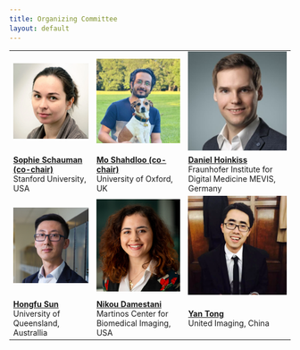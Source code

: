 ```yaml
--- 
title: Organizing Committee
layout: default
--- 
```

<!-- ## Workshop organizing committee -->
<!-- * **Sophie Schauman** (co-chair)  -->
<!-- ![image](/images/sophie.jpg){: style="width:50px; float: left;"} **Sophie Schauman** (co-chair) - Stanford University, USA  -->
<!-- **Mo Shahdloo** (co-chair) - University of Oxford, UK
**Daniel Hoinkiss** Fraunhofer Institute for Digital Medicine MEVIS - Germany -->
<!-- ![](/images/committee/yan.jpg){: style="width:200px; float: left;"}
*image_caption* -->
<!-- ![image](/images/committee/yan.jpg){: style="width:200px; float: left;"} <figcaption>The Amazon Rainforest contains a multitude of species.</figcaption> -->

<!-- **Yan Tong** United Imaging - China <br> -->
<!-- ![image](/images/committee/hongfu.jpg){: style="width:200px; float: left;"} **Hongfu Sun** University of Queensland - Australlia -->

<!-- <img src="/images/committee.jpg" style="max-width: 100%;"/> -->

<!-- # Advisors
* **Ozlem Ipek** - King's College London, United Kingdom
* **Edwin Oei** - Erasmus MC Rotterdam, The Netherlands
* **Steven Sourbron** - University of Sheffield, United Kingdom
 -->
<table style="width:100%">
<tbody>
<tr>
    <td><img src="/images/committee/sophie.jpg" width=200px></td>
    <td><img src="/images/committee/mo.jpg" width=200px></td>
    <td><img src="/images/committee/daniel.jpg" width=200px></td>
</tr>
<tr>
<td><strong><a href="https://sophieschau.github.io">Sophie Schauman (co-chair)</a></strong><br> Stanford University, USA</td>
<td><strong><a href="https://moshahdloo.com">Mo Shahdloo (co-chair)</a></strong><br> University of Oxford, UK</td>
<td><strong><a href="https://www.mevis.fraunhofer.de/en/employees/daniel-hoinkiss.html">Daniel Hoinkiss</a></strong><br> Fraunhofer Institute for Digital Medicine MEVIS, Germany</td>
</tr>
<tr>
    <td><img src="/images/committee/hongfu.jpg" width=200px></td>
    <td><img src="/images/committee/nikou.jpg" width=200px></td>
    <td><img src="/images/committee/yan.jpg" width=200px></td>
</tr>
<tr>
<td><strong><a href="https://researchers.uq.edu.au/researcher/24057">Hongfu Sun</a></strong><br> University of Queensland, Australlia</td>
<td><strong><a href="https://twitter.com/nikou_ld?lang=en-GB">Nikou Damestani</a></strong><br> Martinos Center for Biomedical Imaging, USA</td>
<td><strong><a href="https://www.linkedin.com/in/yan-tong-6b20ba141/">Yan Tong</a></strong><br> United Imaging, China</td>
</tr>
</tbody>
</table>
